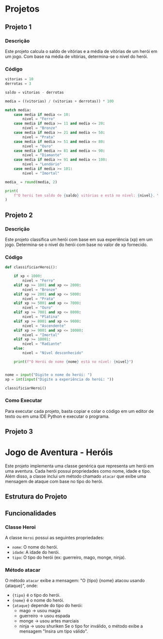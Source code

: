 # Projetos

## Projeto 1

### Descrição
Este projeto calcula o saldo de vitórias e a média de vitórias de um herói em um jogo. Com base na média de vitórias, determina-se o nível do herói.

### Código
```python
vitorias = 10
derrotas = 3

saldo = vitorias - derrotas

media = ((vitorias) / (vitorias + derrotas)) * 100

match media:
    case media if media <= 10:
        nivel = "Ferro"
    case media if media >= 11 and media <= 20:
        nivel = "Bronze"
    case media if media >= 21 and media <= 50:
        nivel = "Prata"
    case media if media >= 51 and media <= 80:
        nivel = "Ouro"
    case media if media >= 81 and media <= 90:
        nivel = "Diamante"
    case media if media >= 91 and media <= 100:
        nivel = "Lendário"
    case media if media >= 101:
        nivel = "Imortal"

media_ = round(media, 2)

print(
    f"O herói tem saldo de {saldo} vitórias e está no nível: {nivel}. \nMédia de {media_}% vitórias"
)
```

## Projeto 2

### Descrição
Este projeto classifica um herói com base em sua experiência (xp) em um jogo. Determina-se o nível do herói com base no valor de xp fornecido.

### Código
```python
def classificiarHeroi():

    if xp < 1000:
        nivel = "Ferro"
    elif xp >= 1001 and xp <= 2000:
        nivel = "Bronze"
    elif xp >= 2001 and xp <= 5000:
        nivel = "Prata"
    elif xp >= 5001 and xp <= 7000:
        nivel = "Ouro"
    elif xp >= 7001 and xp <= 8000:
        nivel = "Platina"
    elif xp >= 8001 and xp <= 9000:
        nivel = "Ascendente"
    elif xp >= 9001 and xp <= 10000:
        nivel = "Imortal"
    elif xp >= 10001:
        nivel = "Radiante"
    else:
        nivel = "Nível desconhecido"

    print(f"O Herói de nome {nome} está no nível: {nivel}")


nome = input("Digite o nome do herói: ")
xp = int(input("Digite a experiência do herói: "))

classificiarHeroi()
```

### Como Executar
Para executar cada projeto, basta copiar e colar o código em um editor de texto ou em uma IDE Python e executar o programa. 


## Projeto 3

# Jogo de Aventura - Heróis

Este projeto implementa uma classe genérica que representa um herói em uma aventura. Cada herói possui propriedades como nome, idade e tipo. Além disso, a classe inclui um método chamado `atacar` que exibe uma mensagem de ataque com base no tipo do herói.

## Estrutura do Projeto

## Funcionalidades

### Classe Heroi

A classe `Heroi` possui as seguintes propriedades:

- `nome`: O nome do herói.
- `idade`: A idade do herói.
- `tipo`: O tipo do herói (ex: guerreiro, mago, monge, ninja).

### Método atacar

O método `atacar` exibe a mensagem: "O {tipo} {nome} atacou usando {ataque}", onde:

- `{tipo}` é o tipo do herói.
- `{nome}` é o nome do herói.
- `{ataque}` depende do tipo do herói:
  - mago -> usou magia
  - guerreiro -> usou espada
  - monge -> usou artes marciais
  - ninja -> usou shuriken
Se o tipo for inválido, o método exibe a mensagem "Insira um tipo válido".
